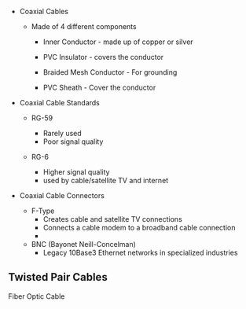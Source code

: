 
- Coaxial Cables
	- Made of 4 different components
		- Inner Conductor - made up of copper or silver
		
		- PVC Insulator - covers the conductor 
		
		- Braided Mesh Conductor - For grounding 
		
		- PVC Sheath - Cover the conductor 

- Coaxial Cable Standards 
	- RG-59 
		- Rarely used
		- Poor signal quality
	
	- RG-6 
		- Higher signal quality 
		- used by cable/satellite TV and internet 

- Coaxial Cable Connectors 
	- F-Type
		- Creates cable and satellite TV connections 
		- Connects a cable modem to a broadband cable connection 
		- 
	- BNC (Bayonet Neill-Concelman) 
		- Legacy 10Base3 Ethernet networks in specialized industries


Twisted Pair Cables
- 


Fiber Optic Cable 